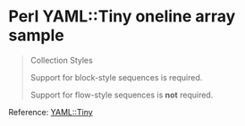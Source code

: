 # Perl YAML::Tiny oneline array sample

> Collection Styles
>
> Support for block-style sequences is required.
>
> Support for flow-style sequences is **not** required.

Reference: [YAML::Tiny][mod]

[mod]: https://metacpan.org/pod/YAML::Tiny#YAML-TINY-SPECIFICATION "metacpan"
